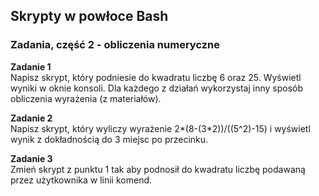 ## Skrypty w powłoce Bash

### Zadania, część 2 - obliczenia numeryczne

**Zadanie 1**  
Napisz skrypt, który podniesie do kwadratu liczbę 6 oraz 25. Wyświetl wyniki w oknie konsoli. Dla każdego z działań wykorzystaj inny sposób obliczenia wyrażenia (z materiałów).

**Zadanie 2**  
Napisz skrypt, który wyliczy wyrażenie 2*(8-(3*2))/((5^2)-15) i wyświetl wynik z dokładnością do 3 miejsc po przecinku.

**Zadanie 3**  
Zmień skrypt z punktu 1 tak aby podnosił do kwadratu liczbę podawaną przez użytkownika w linii komend.